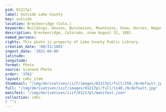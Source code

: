 ```yaml
---
pid: 01217pl
label: Outside Lake County
key: outside
location: Breckenridge (Colo.)
keywords: Buildings, Houses, Businesses, Mountains, Snow, Horses, Wagons
description: Breckenridge, Colorado, snow August 31, 1881
named_persons: 
rights: This photo is property of Lake County Public Library.
creation_date: '08/31/1881'
ingest_date: '2021-04-06'
latitude: 
longitude: 
format: Photo
source: Scanned Photo
order: '3762'
layout: cmhc_item
thumbnail: "/img/derivatives/iiif/images/01217pl/full/250,/0/default.jpg"
full: "/img/derivatives/iiif/images/01217pl/full/1140,/0/default.jpg"
manifest: "/img/derivatives/iiif/01217pl/manifest.json"
collection: cmhc
! '': 
---
```

